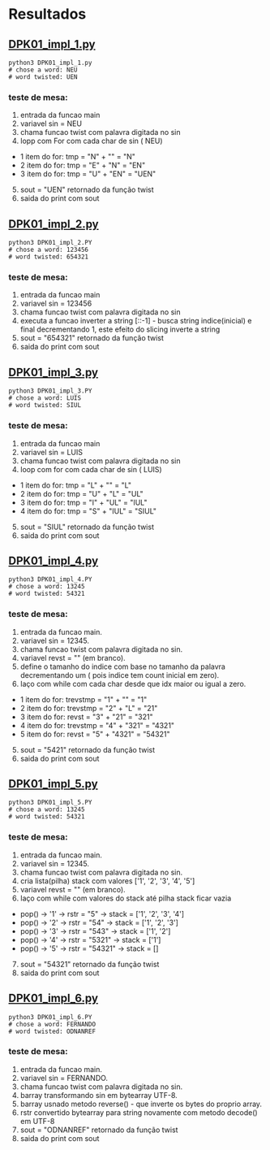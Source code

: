 # Resultados

## [DPK01_impl_1.py](DPK01_impl_1.py)

    python3 DPK01_impl_1.py
    # chose a word: NEU
    # word twisted: UEN

### teste de mesa: 
1. entrada da funcao main
2. variavel sin = NEU
3. chama funcao twist com palavra digitada no sin
4. lopp com For com cada char de sin ( NEU)
- 1 item do for:
    tmp = "N" + "" = "N"
- 2 item do for: 
    tmp = "E" + "N" = "EN"
- 3 item do for: 
    tmp = "U" + "EN" = "UEN"
5. sout = "UEN" retornado da função twist
6. saida do print com sout


## [DPK01_impl_2.py](DPK01_impl_2.py)  

    python3 DPK01_impl_2.PY
    # chose a word: 123456
    # word twisted: 654321

### teste de mesa: 
1. entrada da funcao main
2. variavel sin = 123456
3. chama funcao twist com palavra digitada no sin
4. executa a funcao inverter a string [::-1] - busca string indice(inicial) e final decrementando 1, este efeito do slicing inverte a string
5. sout = "654321" retornado da função twist
6. saida do print com sout

## [DPK01_impl_3.py](DPK01_impl_3.py)  

    python3 DPK01_impl_3.PY
    # chose a word: LUIS
    # word twisted: SIUL

### teste de mesa: 
1. entrada da funcao main
2. variavel sin = LUIS
3. chama funcao twist com palavra digitada no sin
4. loop com for com cada char de sin ( LUIS)
- 1 item do for:
    tmp = "L" + "" = "L"
- 2 item do for: 
    tmp = "U" + "L" = "UL"
- 3 item do for: 
    tmp = "I" + "UL" = "IUL"
- 4 item do for: 
    tmp = "S" + "IUL" = "SIUL"
5. sout = "SIUL" retornado da função twist
6. saida do print com sout


## [DPK01_impl_4.py](DPK01_impl_4.py)  

    python3 DPK01_impl_4.PY
    # chose a word: 13245
    # word twisted: 54321

### teste de mesa: 
1. entrada da funcao main.
2. variavel sin = 12345.
3. chama funcao twist com palavra digitada no sin.
4. variavel revst = "" (em branco).
5. define o tamanho do indice com base no tamanho da palavra decrementando um ( pois indice tem count inicial em zero).
6. laço com while com cada char desde que idx maior ou igual a zero.
- 1 item do for:
    trevstmp = "1" + "" = "1"
- 2 item do for: 
    trevstmp = "2" + "L" = "21"
- 3 item do for: 
    revst = "3" + "21" = "321"
- 4 item do for: 
    trevstmp = "4" + "321" = "4321"
- 5 item do for: 
    revst = "5" + "4321" = "54321"
5. sout = "5421" retornado da função twist
6. saida do print com sout

## [DPK01_impl_5.py](DPK01_impl_5.py)  

    python3 DPK01_impl_5.PY
    # chose a word: 13245
    # word twisted: 54321

### teste de mesa: 
1. entrada da funcao main.
2. variavel sin = 12345.
3. chama funcao twist com palavra digitada no sin.
3. cria lista(pilha) stack com valores ['1', '2', '3', '4', '5']
4. variavel revst = "" (em branco).
6. laço com while com valores do stack até pilha stack ficar vazia
- pop() → '1' → rstr = "5" → stack = ['1', '2', '3', '4']
- pop() → '2' → rstr = "54" → stack = ['1', '2', '3']
- pop() → '3' → rstr = "543" → stack = ['1', '2']
- pop() → '4' → rstr = "5321" → stack = ['1']
- pop() → '5' → rstr = "54321" → stack = []
7. sout = "54321" retornado da função twist
6. saida do print com sout

## [DPK01_impl_6.py](DPK01_impl_6.py)  

    python3 DPK01_impl_6.PY
    # chose a word: FERNANDO
    # word twisted: ODNANREF

### teste de mesa: 
1. entrada da funcao main.
2. variavel sin = FERNANDO.
3. chama funcao twist com palavra digitada no sin.
4. barray transformando sin em bytearray UTF-8.
5. barray usnado metodo reverse() - que inverte os bytes do proprio array.
6. rstr convertido bytearray para string novamente com metodo decode() em UTF-8
7. sout = "ODNANREF" retornado da função twist
8. saida do print com sout